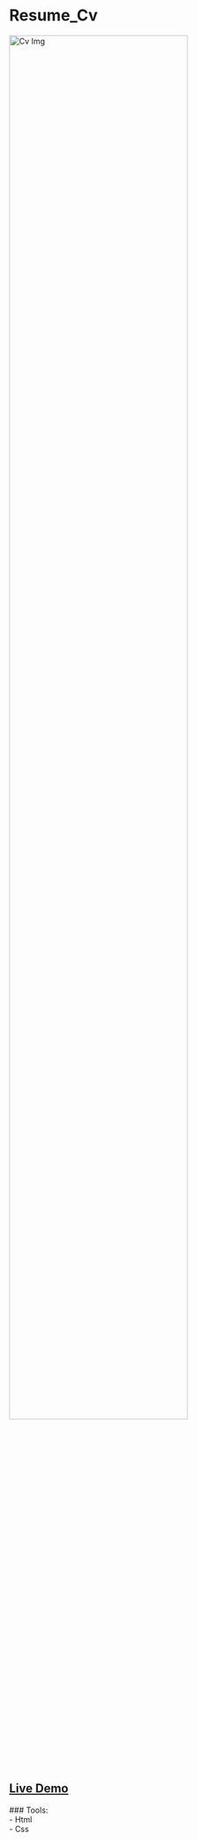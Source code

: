 # Resume_Cv
<img src="https://user-images.githubusercontent.com/102685868/220218660-b89123d9-7836-4d51-817d-96b7b4ac715e.png" alt="Cv Img" width=80% >
<h2><a href="https://islam-resume.netlify.app/">Live Demo</a></h2>
### Tools:<br>
- Html<br>
- Css<br>

